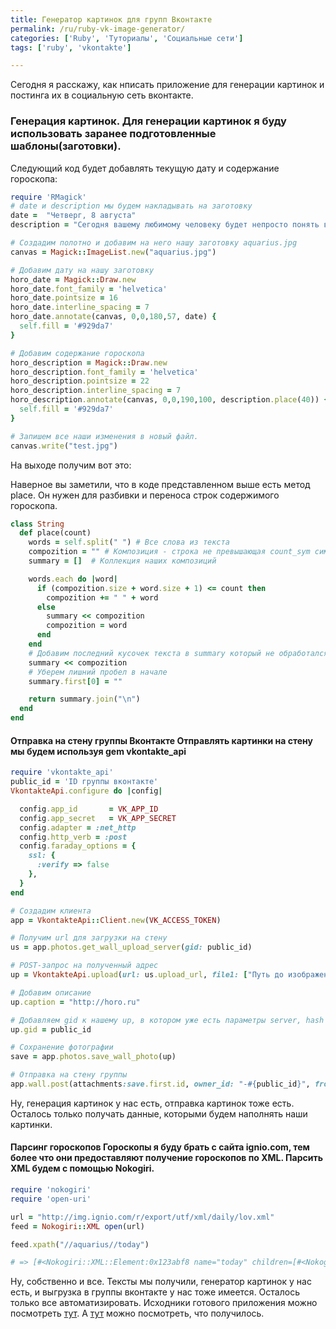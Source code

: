 ```yaml
---
title: Генератор картинок для групп Вконтакте
permalink: /ru/ruby-vk-image-generator/
categories: ['Ruby', 'Туториалы', 'Социальные сети']
tags: ['ruby', 'vkontakte']

---
```


Сегодня я расскажу, как нписать приложение для генерации картинок и постинга их в социальную сеть вконтакте.
<!--more-->

### Генерация картинок. Для генерации картинок я буду использовать заранее подготовленные шаблоны(заготовки).

Следующий код будет добавлять текущую дату и содержание гороскопа:


```ruby
require 'RMagick'
# date и description мы будем накладывать на заготовку
date =  "Четверг, 8 августа"
description = "Сегодня вашему любимому человеку будет непросто понять ваши истинные желания и намерения. Он будет стараться вывести их логическим путем, но верного результата никто гарантировать ему не сможет. Разве что вы сами смилостивитесь и подскажете."

# Создадим полотно и добавим на него нашу заготовку aquarius.jpg
canvas = Magick::ImageList.new("aquarius.jpg")

# Добавим дату на нашу заготовку
horo_date = Magick::Draw.new
horo_date.font_family = 'helvetica'
horo_date.pointsize = 16
horo_date.interline_spacing = 7
horo_date.annotate(canvas, 0,0,180,57, date) {
  self.fill = '#929da7'
}

# Добавим содержание гороскопа
horo_description = Magick::Draw.new
horo_description.font_family = 'helvetica'
horo_description.pointsize = 22
horo_description.interline_spacing = 7
horo_description.annotate(canvas, 0,0,190,100, description.place(40)) {
  self.fill = '#929da7'
}

# Запишем все наши изменения в новый файл.
canvas.write("test.jpg")
```

На выходе получим вот это:

Наверное вы заметили, что в коде представленном выше есть метод place. Он нужен для разбивки и переноса строк содержимого гороскопа.

```ruby
class String
  def place(count)
    words = self.split(" ") # Все слова из текста
    compozition = "" # Композиция - строка не превышающая count_sym символов
    summary = []  # Коллекция наших композиций

    words.each do |word|
      if (compozition.size + word.size + 1) <= count then
        compozition += " " + word
      else
        summary << compozition
        compozition = word
      end
    end
    # Добавим последний кусочек текста в summary который не обработался в цикле each
    summary << compozition
    # Уберем лишний пробел в начале
    summary.first[0] = ""

    return summary.join("\n")
  end
end
```  

#### Отправка на стену группы Вконтакте Отправлять картинки на стену мы будем используя gem vkontakte_api

```ruby
require 'vkontakte_api'
public_id = 'ID группы вконтакте'
VkontakteApi.configure do |config|

  config.app_id       = VK_APP_ID
  config.app_secret   = VK_APP_SECRET
  config.adapter = :net_http
  config.http_verb = :post
  config.faraday_options = {
    ssl: {
      :verify => false
    },
  }
end

# Создадим клиента
app = VkontakteApi::Client.new(VK_ACCESS_TOKEN)

# Получим url для загрузки на стену
us = app.photos.get_wall_upload_server(gid: public_id)

# POST-запрос на полученный адрес
up = VkontakteApi.upload(url: us.upload_url, file1: ["Путь до изображения", 'image/jpeg'])

# Добавим описание
up.caption = "http://horo.ru"

# Добавляем gid к нашему up, в котором уже есть параметры server, hash и photo
up.gid = public_id

# Сохранение фотографии
save = app.photos.save_wall_photo(up)

# Отправка на стену группы
app.wall.post(attachments:save.first.id, owner_id: "-#{public_id}", from_group: 1 )
```

Ну, генерация картинок у нас есть, отправка картинок тоже есть. Осталось только получать данные, которыми будем наполнять наши картинки.

#### Парсинг гороскопов Гороскопы я буду брать с сайта ignio.com, тем более что они предоставляют получение гороскопов по XML. Парсить XML будем с помощью Nokogiri.


```ruby
require 'nokogiri'
require 'open-uri'

url = "http://img.ignio.com/r/export/utf/xml/daily/lov.xml"
feed = Nokogiri::XML open(url)

feed.xpath("//aquarius//today")

# => [#<Nokogiri::XML::Element:0x123abf8 name="today" children=[#<Nokogiri::XML::Text:0x123a928 "\nНе ждите от вашего любимого человека слишком многого. Он не волшебник, он только учится, поэтому угадать, а тем более исполнить все ваши желания одновременно (а особенно те, которые вы не высказали ему лично) он просто не в состоянии. Будьте милосердны – и будет вам счастье.\n">]>]
```

Ну, собственно и все. Тексты мы получили, генератор картинок у нас есть, и выгрузка в группы вконтакте у нас тоже имеется. Осталось только все автоматизировать. Исходники готового приложения можно посмотреть [тут][1]. А [тут][2] можно посмотреть, что получилось.

 [1]: https://github.com/istickz/vk-horo-poster
 [2]: http://vk.com/today_business_horoscope
